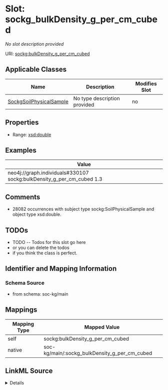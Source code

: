 

# Slot: sockg_bulkDensity_g_per_cm_cubed


_No slot description provided_





URI: [sockg:bulkDensity_g_per_cm_cubed](http://www.semanticweb.org/sockg/ontologies/2024/0/soil-carbon-ontology/bulkDensity_g_per_cm_cubed)



<!-- no inheritance hierarchy -->





## Applicable Classes

| Name | Description | Modifies Slot |
| --- | --- | --- |
| [SockgSoilPhysicalSample](../classes/SockgSoilPhysicalSample.md) | No type description provided |  no  |







## Properties

* Range: [xsd:double](http://www.w3.org/2001/XMLSchema#double)






## Examples

| Value |
| --- |
| neo4j://graph.individuals#330107 sockg:bulkDensity_g_per_cm_cubed 1.3 |

## Comments

* 28082 occurrences with subject type sockg:SoilPhysicalSample and object type xsd:double.

## TODOs

* TODO -- Todos for this slot go here
* or you can delete the todos
* if you think the class is perfect.

## Identifier and Mapping Information







### Schema Source


* from schema: soc-kg/main




## Mappings

| Mapping Type | Mapped Value |
| ---  | ---  |
| self | sockg:bulkDensity_g_per_cm_cubed |
| native | soc-kg/main/:sockg_bulkDensity_g_per_cm_cubed |




## LinkML Source

<details>
```yaml
name: sockg_bulkDensity_g_per_cm_cubed
description: No slot description provided
todos:
- TODO -- Todos for this slot go here
- or you can delete the todos
- if you think the class is perfect.
comments:
- 28082 occurrences with subject type sockg:SoilPhysicalSample and object type xsd:double.
examples:
- value: neo4j://graph.individuals#330107 sockg:bulkDensity_g_per_cm_cubed 1.3
from_schema: soc-kg/main
rank: 1000
slot_uri: sockg:bulkDensity_g_per_cm_cubed
alias: sockg_bulkDensity_g_per_cm_cubed
domain_of:
- sockg_SoilPhysicalSample
range: double

```
</details>